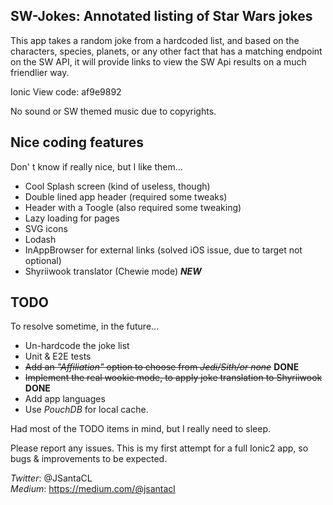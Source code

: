 ## SW-Jokes: Annotated listing of Star Wars jokes
This app takes a random joke from a hardcoded list, and based on the characters, species, planets, or any other fact that has a matching endpoint on the SW API, it will provide links to view the SW Api results on a much friendlier way.

Ionic View code: af9e9892

No sound or SW themed music due to copyrights.

## Nice coding features
Don' t know if really nice, but I like them...

* Cool Splash screen (kind of useless, though)
* Double lined app header (required some tweaks)
* Header with a Toogle (also required some tweaking)
* Lazy loading for pages
* SVG icons
* Lodash
* InAppBrowser for external links (solved iOS issue, due to target not optional)
* Shyriiwook translator (Chewie mode) **_NEW_**

## TODO
To resolve sometime, in the future...

* Un-hardcode the joke list
* Unit & E2E tests
* ~~Add an _"Affiliation"_ option to choose from _Jedi/Sith/or none_~~ **DONE**
* ~~Implement the real wookie mode, to apply joke translation to Shyriiwook~~ **DONE**
* Add app languages
* Use _PouchDB_ for local cache.

Had most of the TODO items in mind, but I really need to sleep.

Please report any issues. This is my first attempt for a full Ionic2 app, so bugs & improvements to be expected.

*Twitter*: @JSantaCL
<br>*Medium*: https://medium.com/@jsantacl



